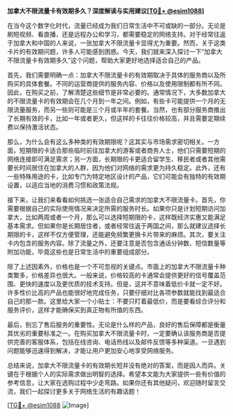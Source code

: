 **加拿大不限流量卡有效期多久？深度解读与实用建议[[TG💪+ @esim1088](https://t.me/s/esim1088)]**

在当今这个数字化时代，流量已经成为我们日常生活中不可或缺的一部分。无论是刷短视频、看直播，还是远程办公和学习，都需要稳定的网络支持。对于经常往返于加拿大和中国的人来说，一张加拿大不限流量卡显得尤为重要。然而，关于这类卡片的有效期问题，许多人可能感到困惑。今天，我们就来深入探讨一下“加拿大不限流量卡有效期多久”这个问题，帮助大家更好地选择适合自己的产品。

首先，我们需要明确一点：加拿大不限流量卡的有效期取决于具体的服务商以及所购买的具体套餐。不同的运营商提供的服务内容、价格以及使用限制都有所不同。因此，在购买之前，了解清楚这些细节是非常必要的。通常情况下，大多数加拿大的不限流量卡的有效期会在几个月到一年之间。例如，有些卡可能提供一个月的无限流量服务，而另一些则可能是三个月或半年的套餐。当然，也有部分服务商推出了长期有效的卡，比如一年或者更久，但这样的卡往往价格较高，并且需要定期续费以保持激活状态。

那么，为什么会有这么多种类的有效期限呢？这其实与市场需求密切相关。一方面，短期限的卡适合那些临时前往加拿大的游客或者商务人士，他们只需要短期的网络连接即可满足需求；另一方面，长期限的卡更适合留学生、移民者或者其他需要长时间居住在加拿大的人群，因为他们对网络的需求更为持久稳定。此外，还有一些特殊用途的卡，比如专门为特定地区设计的产品，它们可能会有独特的有效期设置，以适应当地的消费习惯和政策法规。

接下来，让我们来看看如何挑选一张适合自己需求的加拿大不限流量卡。首先，你需要根据自己的实际使用情况来决定所需的服务时长。如果你只是计划短期访问加拿大，比如两周或者一个月，那么可以选择短期限的卡，这样既经济实惠又能满足基本需求。但如果你是长期居住者，或者经常往返于两国之间，那么就建议选择长期限的卡，这样不仅方便管理，还能避免频繁更换卡片带来的麻烦。其次，要关注卡内包含的服务内容。除了流量之外，还要注意是否包含通话分钟数、短信数量等附加功能，毕竟这些也是日常生活中的重要组成部分。

除了上述因素外，价格也是一个不可忽视的关键点。市面上的加拿大不限流量卡种类繁多，价格差异也很大。一般来说，价格较高的卡通常会提供更好的信号覆盖范围、更快的速度以及更优质的技术支持。但是，这并不意味着低价卡就一定不好。许多性价比高的产品也能很好地完成任务，只要仔细对比各项参数就能找到最适合自己的那一款。这里给大家一个小贴士：不要只盯着最低价，而是要看综合评分和服务评价，这样才能确保买到真正物有所值的东西。

最后，别忘了售后服务的重要性。无论是什么样的产品，良好的售后保障都是衡量其优劣的重要标准之一。在购买加拿大不限流量卡时，一定要确认该服务商是否提供完善的客服体系，包括在线咨询、电话热线以及邮件反馈等多种渠道。一旦遇到问题能够迅速得到解决，才能让用户更加安心地享受网络服务。

总结来说，加拿大不限流量卡的有效期长短并没有绝对的答案，而是因人而异。关键在于根据个人的实际需求做出明智的选择。希望本文能为大家提供一些有价值的参考信息，让大家在选购过程中少走弯路。如果你还有其他疑问，欢迎随时留言交流，我们一起探讨更多关于网络生活的有趣话题！

[[TG💪+ @esim1088](https://t.me/s/esim1088) ![Image](https://i.postimg.cc/4NQfJmqS/Snipaste-2025-05-13-00-14-12.png)]